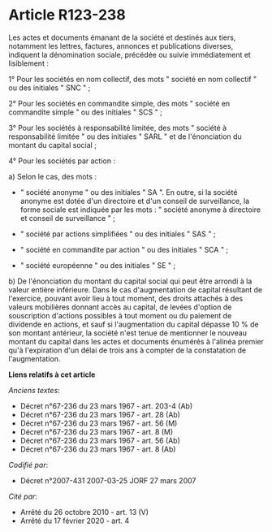 # Article R123-238

Les actes et documents émanant de la société et destinés aux tiers, notamment les lettres, factures, annonces et publications
diverses, indiquent la dénomination sociale, précédée ou suivie immédiatement et lisiblement :

1° Pour les sociétés en nom collectif, des mots " société en nom collectif " ou des initiales " SNC " ;

2° Pour les sociétés en commandite simple, des mots " société en commandite simple " ou des initiales " SCS " ;

3° Pour les sociétés à responsabilité limitée, des mots " société à responsabilité limitée " ou des initiales " SARL " et de
l'énonciation du montant du capital social ;

4° Pour les sociétés par action :

a) Selon le cas, des mots :

- " société anonyme " ou des initiales " SA ". En outre, si la société anonyme est dotée d'un directoire et d'un conseil de
surveillance, la forme sociale est indiquée par les mots : " société anonyme à directoire et conseil de surveillance " ;

- " société par actions simplifiées " ou des initiales " SAS " ;

- " société en commandite par action " ou des initiales " SCA " ;

- " société européenne " ou des initiales " SE " ;

b) De l'énonciation du montant du capital social qui peut être arrondi à la valeur entière inférieure. Dans le cas
d'augmentation de capital résultant de l'exercice, pouvant avoir lieu à tout moment, des droits attachés à des valeurs
mobilières donnant accès au capital, de levées d'option de souscription d'actions possibles à tout moment ou du paiement de
dividende en actions, et sauf si l'augmentation du capital dépasse 10 % de son montant antérieur, la société n'est tenue de
mentionner le nouveau montant du capital dans les actes et documents énumérés à l'alinéa premier qu'à l'expiration d'un délai
de trois ans à compter de la constatation de l'augmentation.

**Liens relatifs à cet article**

_Anciens textes_:

  - Décret n°67-236 du 23 mars 1967 - art. 203-4 (Ab)
  - Décret n°67-236 du 23 mars 1967 - art. 28 (Ab)
  - Décret n°67-236 du 23 mars 1967 - art. 56 (M)
  - Décret n°67-236 du 23 mars 1967 - art. 8 (M)
  - Décret n°67-236 du 23 mars 1967 - art. 56 (Ab)
  - Décret n°67-236 du 23 mars 1967 - art. 8 (Ab)

_Codifié par_:

  - Décret n°2007-431 2007-03-25 JORF 27 mars 2007

_Cité par_:

  - Arrêté du 26 octobre 2010 - art. 13 (V)
  - Arrêté du 17 février 2020 - art. 4
